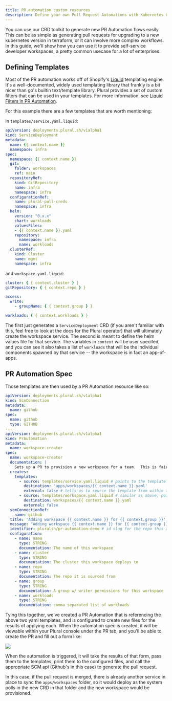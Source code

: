 ```yaml
---
title: PR automation custom resources
description: Define your own Pull Request Automations with Kubernetes CRDs
---
```


You can use our CRD toolkit to generate new PR Automation flows easily. This can be as simple as generating pull requests for upgrading to a new kubernetes version in terraform, or it can involve more complex workflows. In this guide, we'll show how you can use it to provide self-service developer workspaces, a pretty common usecase for a lot of enterprises.

## Defining Templates

Most of the PR automation works off of Shopify's [Liquid](https://shopify.github.io/liquid/) templating engine. It's a well-documented, widely used templating library that frankly is a bit nicer than go's builtin text/template library. Plural provides a set of custom filters that can be used in your templates. For more information, see [Liquid Filters in PR Automation](filters.md).

For this example there are a few templates that are worth mentioning:

in `templates/service.yaml.liquid`:

```yaml
apiVersion: deployments.plural.sh/v1alpha1
kind: ServiceDeployment
metadata:
  name: {{ context.name }}
  namespace: infra
spec:
  namespace: {{ context.name }}
  git:
    folder: workspaces
    ref: main
  repositoryRef:
    kind: GitRepository
    name: infra
    namespace: infra
  configurationRef:
    name: plural-pull-creds
    namespace: infra
  helm:
    version: "0.x.x"
    chart: workloads
    valuesFiles:
    - {{ context.name }}.yaml
    repository:
      namespace: infra
      name: workloads
  clusterRef:
    kind: Cluster
    name: mgmt
    namespace: infra
```

and `workspace.yaml.liquid`:

```yaml
cluster: { { context.cluster } }
gitRepository: { { context.repo } }

access:
  write:
    - groupName: { { context.group } }

workloads: { { context.workloads } }
```

The first just generates a `ServiceDeployment` CRD (if you aren't familiar with this, feel free to look at the docs for the Plural operator) that will ultimately create the workspace service. The second is meant to define the helm values file for that service. The variables in `context` will be user specifed, and you can see it also takes a list of `workloads` that will be the individual components spawned by that service -- the workspace is in fact an app-of-apps.

## PR Automation Spec

Those templates are then used by a PR Automation resource like so:

```yaml
apiVersion: deployments.plural.sh/v1alpha1
kind: ScmConnection
metadata:
  name: github
spec:
  name: github
  type: GITHUB
---
apiVersion: deployments.plural.sh/v1alpha1
kind: PrAutomation
metadata:
  name: workspace-creator
spec:
  name: workspace-creator
  documentation: |
    Sets up a PR to provision a new workspace for a team.  This is fairly rudimentary at the moment for demonstration purposes
  creates:
    templates:
      - source: templates/service.yaml.liquid # points to the template above
        destination: 'apps/workspaces/{{ context.name }}.yaml'
        external: false # tells us to source the template from within the repo
      - source: templates/workspace.yaml.liquid # similar as above, pointing to above templates
        destination: workspaces/{{ context.name }}.yaml
        external: false
  scmConnectionRef:
    name: github
  title: 'Adding workspace {{ context.name }} for {{ context.group }}'
  message: "Adding workspace {{ context.name }} for {{ context.group }}\nWorkloads to be provisioned: [{{ context.workloads }}]"
  identifier: pluralsh/pr-automation-demo # id slug for the repo this automation will be applied to
  configuration:
    - name: name
      type: STRING
      documentation: The name of this workspace
    - name: cluster
      type: STRING
      documentation: The cluster this workspace deploys to
    - name: repo
      type: STRING
      documentation: The repo it is sourced from
    - name: group
      type: STRING
      documentation: A group w/ writer permissions for this workspace
    - name: workloads
      type: STRING
      documentation: comma separated list of workloads
```

Tying this together, we've created a PR Automation that is referencing the above two yaml templates, and is configured to create new files for the results of applying each. When the automation spec is created, it will be viewable within your Plural console under the PR tab, and you'll be able to create the PR and fill out a form like:

![](/assets/deployments/workspace-pr.png)

When the automation is triggered, it will take the results of that form, pass them to the templates, print them to the configured files, and call the appropriate SCM api (Github's in this case) to generate the pull request.

In this case, if the pull request is merged, there is already another service in place to sync the `apps/workspaces` folder, so it would deploy as the system polls in the new CRD in that folder and the new workspace would be provisioned.
